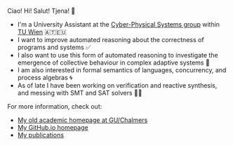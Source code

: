 Ciao! Hi! Salut! Tjena! 👋

- I'm a University Assistant at the [Cyber-Physical Systems group](https://informatics.tuwien.ac.at/orgs/e191-01) within [TU Wien](https://tuwien.ac.at) 🇦🇹🇪🇺
- I want to improve automated reasoning about the correctness of programs and systems ✅
- I also want to use this form of automated reasoning to investigate the emergence of collective behaviour in complex adaptive systems 🐜
- I am also interested in formal semantics of languages, concurrency, and process algebras 🌀
- As of late I have been working on verification and reactive synthesis, and messing with SMT and SAT solvers 👨‍💻

For more information, check out:

* [My old academic homepage at GU/Chalmers](https://www.cse.chalmers.se/~lucad/)
* [My GitHub.io homepage](https://lou1306.github.io/)
* [My publications](https://dblp.uni-trier.de/pid/215/9758.html)

<!---
lou1306/lou1306 is a ✨ special ✨ repository because its `README.md` (this file) appears on your GitHub profile.
You can click the Preview link to take a look at your changes.
--->
